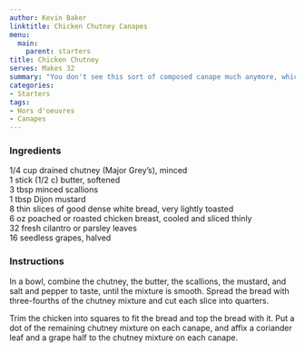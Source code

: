 ```yaml
---
author: Kevin Baker
linktitle: Chicken Chutney Canapes
menu:
  main:
    parent: starters
title: Chicken Chutney 
serves: Makes 32
summary: "You don't see this sort of composed canape much anymore, which is a bit of a shame. These are easy to make, and won't fail to impress."
categories:
- Starters
tags: 
- Hors d'oeuvres
- Canapes
---
```

### Ingredients

<div class="ingredient-list">

1/4 cup drained chutney (Major Grey’s), minced  
1 stick (1/2 c) butter, softened  
3 tbsp minced scallions  
1 tbsp Dijon mustard  
8 thin slices of good dense white bread, very lightly toasted  
6 oz poached or roasted chicken breast, cooled and sliced thinly  
32 fresh cilantro or parsley leaves  
16 seedless grapes, halved    

</div>

### Instructions

In a bowl, combine the chutney, the butter, the scallions, the mustard, and salt and pepper to taste, until the mixture is smooth. Spread the bread with three-fourths of the chutney mixture and cut each slice into quarters.

Trim the chicken into squares to fit the bread and top the bread with it.  Put a dot of the remaining chutney mixture on each canape, and affix a coriander leaf and a grape half to the chutney mixture on each canape.